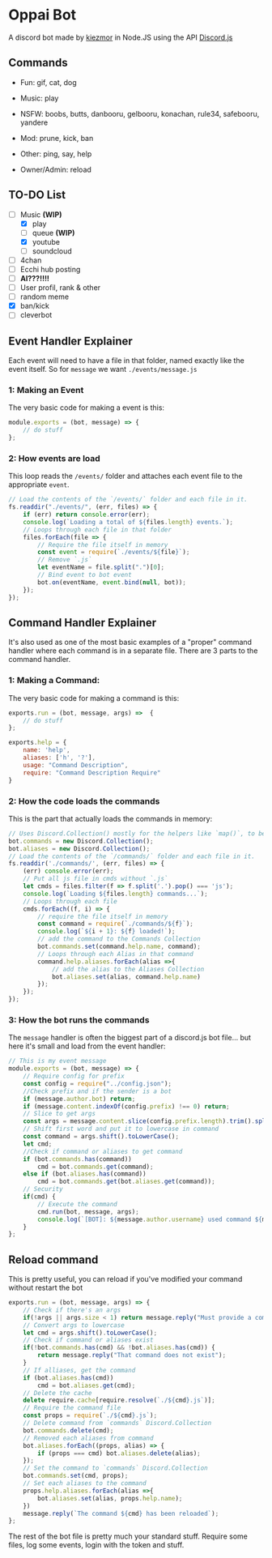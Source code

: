 # Oppai Bot
A discord bot made by [kiezmor](https://github.com/kiezmor) in Node.JS using the API [Discord.js](https://discord.js.org/)

## Commands

* Fun: gif, cat, dog

* Music: play

* NSFW: boobs, butts, danbooru, gelbooru, konachan, rule34, safebooru, yandere

* Mod: prune, kick, ban

* Other: ping, say, help

* Owner/Admin: reload

## TO-DO List

- [ ] Music **(WIP)**
    - [x] play
    - [ ] queue **(WIP)**
    - [x] youtube
    - [ ] soundcloud
- [ ] 4chan
- [ ] Ecchi hub posting
- [ ] **AI???!!!!**
- [ ] User profil, rank & other
- [ ] random meme
- [x] ban/kick
- [ ] cleverbot

## Event Handler Explainer

Each event will need to have a file in that folder, named exactly like the event itself. So for `message` we want `./events/message.js`

### 1: Making an Event
The very basic code for making a event is this:

```js
module.exports = (bot, message) => {
    // do stuff
};
```

### 2: How events are load

This loop reads the `/events/` folder and attaches each event file to the appropriate `event`.

```js
// Load the contents of the `/events/` folder and each file in it.
fs.readdir("./events/", (err, files) => {
    if (err) return console.error(err);
    console.log(`Loading a total of ${files.length} events.`);
    // Loops through each file in that folder
    files.forEach(file => {
        // Require the file itself in memory
        const event = require(`./events/${file}`);
        // Remove `.js`
        let eventName = file.split(".")[0];
        // Bind event to bot event
        bot.on(eventName, event.bind(null, bot));
    });
});
```

## Command Handler Explainer

It's also used as one of the most basic examples of a "proper" command handler where each command is in a separate file.
There are 3 parts to the command handler.

### 1: Making a Command:
The very basic code for making a command is this:

```js
exports.run = (bot, message, args) =>  {
    // do stuff
};

exports.help = {
    name: 'help',
    aliases: ['h', '?'],
    usage: "Command Description",
    require: "Command Description Require"
}
```

### 2: How the code loads the commands

This is the part that actually loads the commands in memory:

```js
// Uses Discord.Collection() mostly for the helpers like `map()`, to be honest.
bot.commands = new Discord.Collection();
bot.aliases = new Discord.Collection();
// Load the contents of the `/commands/` folder and each file in it.
fs.readdir('./commands/', (err, files) => {
    (err) console.error(err);
    // Put all js file in cmds without `.js`
    let cmds = files.filter(f => f.split('.').pop() === 'js');
    console.log(`Loading ${files.length} commands...`);
    // Loops through each file
    cmds.forEach((f, i) => {
        // require the file itself in memory
        const command = require(`./commands/${f}`);
        console.log(`${i + 1}: ${f} loaded!`);
        // add the command to the Commands Collection
        bot.commands.set(command.help.name, command);
        // Loops through each Alias in that command
        command.help.aliases.forEach(alias =>{
            // add the alias to the Aliases Collection
            bot.aliases.set(alias, command.help.name)
        });
    });
});
```

### 3: How the bot runs the commands

The `message` handler is often the biggest part of a discord.js bot file... but here it's small and load from the event handler:

```js
// This is my event message
module.exports = (bot, message) => {
    // Require config for prefix
    const config = require("../config.json");
    //Check prefix and if the sender is a bot
    if (message.author.bot) return;
    if (message.content.indexOf(config.prefix) !== 0) return;
    // Slice to get args
    const args = message.content.slice(config.prefix.length).trim().split(/ +/g);
    // Shift first word and put it to lowercase in command
    const command = args.shift().toLowerCase();
    let cmd;
    //Check if command or aliases to get command
    if (bot.commands.has(command))
        cmd = bot.commands.get(command);
    else if (bot.aliases.has(command))
        cmd = bot.commands.get(bot.aliases.get(command));
    // Security
    if(cmd) {
        // Execute the command
        cmd.run(bot, message, args);
        console.log(`[BOT]: ${message.author.username} used command ${message.content}`);
    }
};
```

## Reload command

This is pretty useful, you can reload if you've modified your command without restart the bot

```js
exports.run = (bot, message, args) => {
    // Check if there's an args
    if(!args || args.size < 1) return message.reply("Must provide a command name to reload.");
    // Convert args to lowercase
    let cmd = args.shift().toLowerCase();
    // Check if command or aliases exist
    if(!bot.commands.has(cmd) && !bot.aliases.has(cmd)) {
        return message.reply("That command does not exist");
    }
    // If alliases, get the command
    if (bot.aliases.has(cmd))
        cmd = bot.aliases.get(cmd);
    // Delete the cache
    delete require.cache[require.resolve(`./${cmd}.js`)];
    // Require the command file
    const props = require(`./${cmd}.js`);
    // Delete command from `commands` Discord.Collection
    bot.commands.delete(cmd);
    // Removed each aliases from command
    bot.aliases.forEach((props, alias) => {
        if (props === cmd) bot.aliases.delete(alias);
    });
    // Set the command to `commands` Discord.Collection
    bot.commands.set(cmd, props);
    // Set each aliases to the command
    props.help.aliases.forEach(alias =>{
        bot.aliases.set(alias, props.help.name);
    })
    message.reply(`The command ${cmd} has been reloaded`);
};
```

The rest of the bot file is pretty much your standard stuff. Require some files, log some events, login with the token and stuff.
